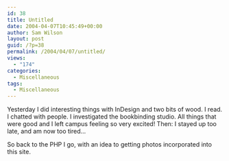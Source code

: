 ```yaml
---
id: 38
title: Untitled
date: 2004-04-07T10:45:49+00:00
author: Sam Wilson
layout: post
guid: /?p=38
permalink: /2004/04/07/untitled/
views:
  - "174"
categories:
  - Miscellaneous
tags:
  - Miscellaneous
---
```

Yesterday I did interesting things with InDesign and two bits of wood. I read. I chatted with people. I investigated the bookbinding studio. All things that were good and I left campus feeling so very excited! Then: I stayed up too late, and am now too tired&#8230;

So back to the PHP I go, with an idea to getting photos incorporated into this site.